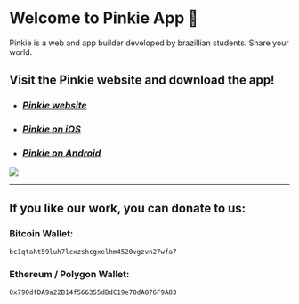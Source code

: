 # Welcome to Pinkie App 👋

Pinkie is a web and app builder developed by brazillian students. Share your world.

## Visit the Pinkie website and download the app!

- ### ***[Pinkie website](https://pinkie.app/)***
- ### ***[Pinkie on iOS](https://apps.apple.com/us/app/pinkie-app/id1613210612)***
- ### ***[Pinkie on Android](https://play.google.com/store/apps/details?id=app.pinkie)***

<a href="https://pinkie.app" target="_blank"><img src="https://pinkie.app/images/website-preview-en.jpg" target="_blank"></a>

---

## If you like our work, you can donate to us:
### Bitcoin Wallet:
`bc1qtaht59luh7lcxzshcgxelhm4520vgzvn27wfa7`

### Ethereum / Polygon Wallet:
`0x790dfDA9a22B14f566355dBdC19e70dA876F9A83`
